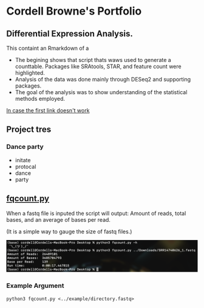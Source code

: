 # Cordell Browne's Portfolio

## Differential Expression Analysis.
This containt an Rmarkdown of a

* The begining shows that script thats waws used to generate a counttable. Packages like SRAtools, STAR, and feature count were highlighted.
* Analysis of the data was done mainly through DESeq2 and supporting packages. 
* The goal of the analysis was to show understanding of the statistical methods employed.


[In case the first link doesn't work](https://github.com/C0RD3LL/Portfolio/blob/main/RNA-seq.md)


## Project tres
### Dance party
* initate 
* protocal
* dance 
* party 

## [fqcount.py](https://github.com/C0RD3LL/Portfolio/blob/main/fqcount.py)
When a fastq file is inputed the script will output: Amount of reads, total bases, and an average of bases per read.

(It is a simple way to gauge the size of fastq files.)


![alt text](https://github.com/C0RD3LL/Portfolio/blob/main/extra/Screen%20Shot%202022-01-03%20at%208.10.32%20AM.png)

### Example Argument
```
python3 fqcount.py <../example/directory.fastq>
```
